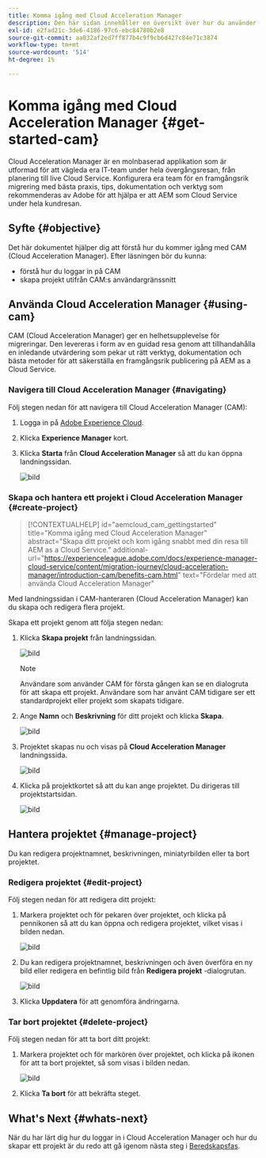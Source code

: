 ```yaml
---
title: Komma igång med Cloud Acceleration Manager
description: Den här sidan innehåller en översikt över hur du använder och kommer igång med Cloud Acceleration Manager.
exl-id: e2fad21c-3de6-4186-97c6-ebc84780b2e8
source-git-commit: aa032af2ed7ff877b4c9f9cb6d427c84e71c3874
workflow-type: tm+mt
source-wordcount: '514'
ht-degree: 1%

---
```


# Komma igång med Cloud Acceleration Manager {#get-started-cam}

Cloud Acceleration Manager är en molnbaserad applikation som är utformad för att vägleda era IT-team under hela övergångsresan, från planering till live Cloud Service. Konfigurera era team för en framgångsrik migrering med bästa praxis, tips, dokumentation och verktyg som rekommenderas av Adobe för att hjälpa er att AEM som Cloud Service under hela kundresan.

## Syfte {#objective}

Det här dokumentet hjälper dig att förstå hur du kommer igång med CAM (Cloud Acceleration Manager). Efter läsningen bör du kunna:

* förstå hur du loggar in på CAM
* skapa projekt utifrån CAM:s användargränssnitt

## Använda Cloud Acceleration Manager {#using-cam}

CAM (Cloud Acceleration Manager) ger en helhetsupplevelse för migreringar. Den levereras i form av en guidad resa genom att tillhandahålla en inledande utvärdering som pekar ut rätt verktyg, dokumentation och bästa metoder för att säkerställa en framgångsrik publicering på AEM as a Cloud Service.

### Navigera till Cloud Acceleration Manager {#navigating}

Följ stegen nedan för att navigera till Cloud Acceleration Manager (CAM):

1. Logga in på [Adobe Experience Cloud](https://experience.adobe.com).

1. Klicka **Experience Manager** kort.

1. Klicka **Starta** från **Cloud Acceleration Manager** så att du kan öppna landningssidan.

   ![bild](/help/journey-migration/cloud-acceleration-manager/assets/cam-1.png)

### Skapa och hantera ett projekt i Cloud Acceleration Manager {#create-project}

>[!CONTEXTUALHELP]
>id="aemcloud_cam_gettingstarted"
>title="Komma igång med Cloud Acceleration Manager"
>abstract="Skapa ditt projekt och kom igång snabbt med din resa till AEM as a Cloud Service."
>additional-url="https://experienceleague.adobe.com/docs/experience-manager-cloud-service/content/migration-journey/cloud-acceleration-manager/introduction-cam/benefits-cam.html" text="Fördelar med att använda Cloud Acceleration Manager"

Med landningssidan i CAM-hanteraren (Cloud Acceleration Manager) kan du skapa och redigera flera projekt.

Skapa ett projekt genom att följa stegen nedan:

1. Klicka **Skapa projekt** från landningssidan.

   ![bild](/help/journey-migration/cloud-acceleration-manager/assets/cam-2.png)

   >[!NOTE]
   >Användare som använder CAM för första gången kan se en dialogruta för att skapa ett projekt. Användare som har använt CAM tidigare ser ett standardprojekt eller projekt som skapats tidigare.

1. Ange **Namn** och **Beskrivning** för ditt projekt och klicka **Skapa**.

   ![bild](/help/journey-migration/cloud-acceleration-manager/assets/cam-3.png)

1. Projektet skapas nu och visas på **Cloud Acceleration Manager** landningssida.

   ![bild](/help/journey-migration/cloud-acceleration-manager/assets/cam-landing.png)

1. Klicka på projektkortet så att du kan ange projektet. Du dirigeras till projektstartsidan.

   ![bild](/help/journey-migration/cloud-acceleration-manager/assets/cam-5.png)

## Hantera projektet {#manage-project}

Du kan redigera projektnamnet, beskrivningen, miniatyrbilden eller ta bort projektet.

### Redigera projektet {#edit-project}

Följ stegen nedan för att redigera ditt projekt:

1. Markera projektet och för pekaren över projektet, och klicka på pennikonen så att du kan öppna och redigera projektet, vilket visas i bilden nedan.

   ![bild](/help/journey-migration/cloud-acceleration-manager/assets/cam-4.png)

1. Du kan redigera projektnamnet, beskrivningen och även överföra en ny bild eller redigera en befintlig bild från **Redigera projekt** -dialogrutan.

   ![bild](/help/journey-migration/cloud-acceleration-manager/assets/cam-edit.png)

1. Klicka **Uppdatera** för att genomföra ändringarna.

### Tar bort projektet {#delete-project}

Följ stegen nedan för att ta bort ditt projekt:

1. Markera projektet och för markören över projektet, och klicka på ikonen för att ta bort projektet, så som visas i bilden nedan.

   ![bild](/help/journey-migration/cloud-acceleration-manager/assets/cam-4.png)

1. Klicka **Ta bort** för att bekräfta steget.

## What&#39;s Next {#whats-next}

När du har lärt dig hur du loggar in i Cloud Acceleration Manager och hur du skapar ett projekt är du redo att gå igenom nästa steg i [Beredskapsfas](https://experienceleague.adobe.com/docs/experience-manager-cloud-service/content/migration-journey/cloud-acceleration-manager/using-cam/cam-readiness-phase.html).
